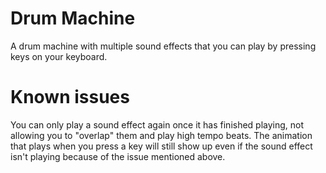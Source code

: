 # Drum Machine
 A drum machine with multiple sound effects that you can play by pressing keys on your keyboard.

# Known issues
You can only play a sound effect again once it has finished playing, not allowing you to "overlap" them and play high tempo beats.
The animation that plays when you press a key will still show up even if the sound effect isn't playing because of the issue mentioned above.
